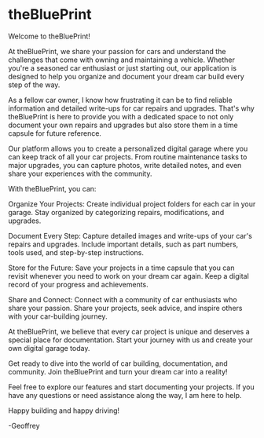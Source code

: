 # theBluePrint

Welcome to theBluePrint!

At theBluePrint, we share your passion for cars and understand the challenges that come with owning and maintaining a vehicle. Whether you're a seasoned car enthusiast or just starting out, our application is designed to help you organize and document your dream car build every step of the way.

As a fellow car owner, I know how frustrating it can be to find reliable information and detailed write-ups for car repairs and upgrades. That's why theBluePrint is here to provide you with a dedicated space to not only document your own repairs and upgrades but also store them in a time capsule for future reference.

Our platform allows you to create a personalized digital garage where you can keep track of all your car projects. From routine maintenance tasks to major upgrades, you can capture photos, write detailed notes, and even share your experiences with the community.

With theBluePrint, you can:

Organize Your Projects: Create individual project folders for each car in your garage. Stay organized by categorizing repairs, modifications, and upgrades.

Document Every Step: Capture detailed images and write-ups of your car's repairs and upgrades. Include important details, such as part numbers, tools used, and step-by-step instructions.

Store for the Future: Save your projects in a time capsule that you can revisit whenever you need to work on your dream car again. Keep a digital record of your progress and achievements.

Share and Connect: Connect with a community of car enthusiasts who share your passion. Share your projects, seek advice, and inspire others with your car-building journey.

At theBluePrint, we believe that every car project is unique and deserves a special place for documentation. Start your journey with us and create your own digital garage today.

Get ready to dive into the world of car building, documentation, and community. Join theBluePrint and turn your dream car into a reality!

Feel free to explore our features and start documenting your projects. If you have any questions or need assistance along the way, I am here to help.

Happy building and happy driving!

-Geoffrey
